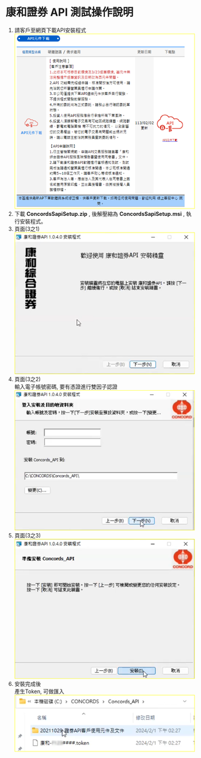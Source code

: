 # 康和證券 API 測試操作說明
1. 請客戶至網頁下載API安裝程式  
![alt text](introduction/images/image.png)
2. 下載 <strong>ConcordsSapiSetup.zip</strong> , 後解壓縮為 <strong>ConcordsSapiSetup.msi</strong> , 執行安裝程式。  
3. 頁面(3之1)  
![alt text](introduction/images/image-1.png)
3. 頁面(3之2)  
輸入電子帳號密碼, 要有憑證進行雙因子認證  
![alt text](introduction/images/image-2.png)
3. 頁面(3之3)  
![alt text](introduction/images/image-3.png)
4. 安裝完成後  
產生Token, 可做匯入    
![alt text](introduction/images/image-4.png)